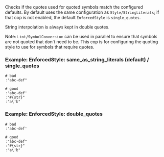 Checks if the quotes used for quoted symbols match the configured defaults.
By default uses the same configuration as `Style/StringLiterals`; if that
cop is not enabled, the default `EnforcedStyle` is `single_quotes`.

String interpolation is always kept in double quotes.

Note: `Lint/SymbolConversion` can be used in parallel to ensure that symbols
are not quoted that don't need to be. This cop is for configuring the quoting
style to use for symbols that require quotes.

### Example: EnforcedStyle: same_as_string_literals (default) / single_quotes
    # bad
    :"abc-def"

    # good
    :'abc-def'
    :"#{str}"
    :"a\'b"

### Example: EnforcedStyle: double_quotes
    # bad
    :'abc-def'

    # good
    :"abc-def"
    :"#{str}"
    :"a\'b"